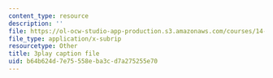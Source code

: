 ```yaml
---
content_type: resource
description: ''
file: https://ol-ocw-studio-app-production.s3.amazonaws.com/courses/14-13-psychology-and-economics-spring-2020/b64b624d7e75558eba3cd7a275255e70_S6JHQ3-bsHk.vtt
file_type: application/x-subrip
resourcetype: Other
title: 3play caption file
uid: b64b624d-7e75-558e-ba3c-d7a275255e70
---
```

